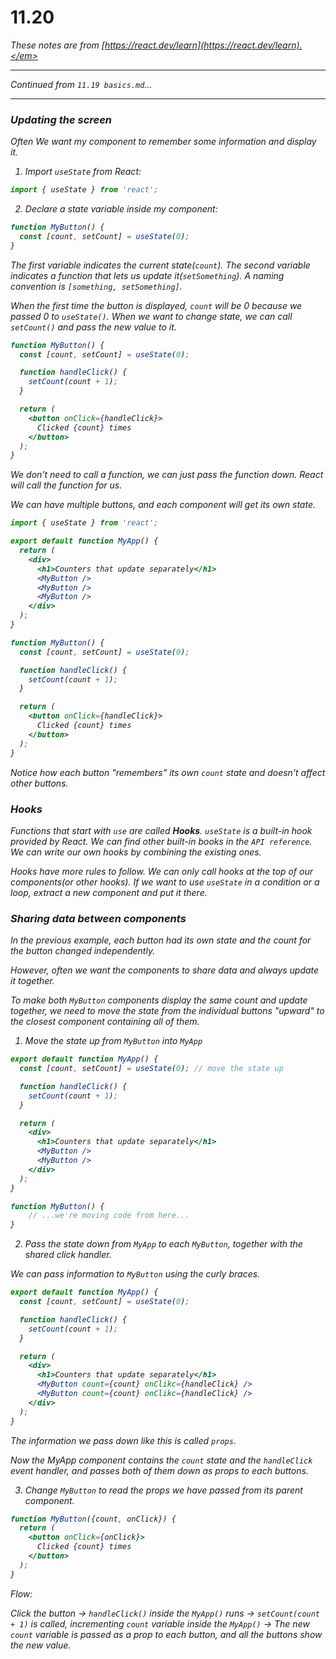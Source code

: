 # 11.20

<em>These notes are from [https://react.dev/learn](https://react.dev/learn).</em>

---

Continued from `11.19 basics.md`...

---

### Updating the screen

Often We want my component to remember some information and display it.


1. Import `useState` from React:

```jsx
import { useState } from 'react';
```

2. Declare a state variable inside my component:

```jsx
function MyButton() {
  const [count, setCount] = useState(0);
}
```

The first variable indicates the current state(`count`). The second variable indicates a function that lets us update it(`setSomething`). A naming convention is `[something, setSomething]`.

When the first time the button is displayed, `count` will be 0 because we passed 0 to `useState()`. When we want to change state, we can call `setCount()` and pass the new value to it.

```jsx
function MyButton() {
  const [count, setCount] = useState(0);

  function handleClick() {
    setCount(count + 1);
  }

  return (
    <button onClick={handleClick}>
      Clicked {count} times
    </button>
  );
}
```

We don't need to call a function, we can just pass the function down. React will call the function for us.

We can have multiple buttons, and each component will get its own state.

```jsx
import { useState } from 'react';

export default function MyApp() {
  return (
    <div>
      <h1>Counters that update separately</h1>
      <MyButton />
      <MyButton />
      <MyButton />
    </div>
  );
}

function MyButton() {
  const [count, setCount] = useState(0);

  function handleClick() {
    setCount(count + 1);
  }

  return (
    <button onClick={handleClick}>
      Clicked {count} times
    </button>
  );
}
```

Notice how each button "remembers" its own `count` state and doesn't affect other buttons.



### Hooks

Functions that start with `use` are called **Hooks**. `useState` is a built-in hook provided by React. We can find other built-in books in the `API reference`. We can write our own hooks by combining the existing ones.

Hooks have more rules to follow. We can only call hooks at the top of our components(or other hooks). If we want to use `useState` in a condition or a loop, extract a new component and put it there.

### Sharing data between components

In the previous example, each button had its own state and the count for the button changed independently.

However, often we want the components to share data and always update it together.

To make both `MyButton` components display the same count and update together, we need to move the state from the individual buttons "upward" to the closest component containing all of them.

1. Move the state up from `MyButton` into `MyApp`

```jsx
export default function MyApp() {
  const [count, setCount] = useState(0); // move the state up

  function handleClick() {
    setCount(count + 1);
  }

  return (
    <div>
      <h1>Counters that update separately</h1>
      <MyButton />
      <MyButton />
    </div>
  );
}

function MyButton() {
    // ...we're moving code from here...
}
```


2. Pass the state down from `MyApp` to each `MyButton`, together with the shared click handler.

We can pass information to `MyButton` using the curly braces.

```jsx
export default function MyApp() {
  const [count, setCount] = useState(0);

  function handleClick() {
    setCount(count + 1);
  }

  return (
    <div>
      <h1>Counters that update separately</h1>
      <MyButton count={count} onClikc={handleClick} />  
      <MyButton count={count} onClikc={handleClick} /> 
    </div>
  );
}
```

The information we pass down like this is called `props`. 

Now the MyApp component contains the `count` state and the `handleClick` event handler, and passes both of them down as props to each buttons.

3. Change `MyButton` to read the props we have passed from its parent component.

```jsx
function MyButton({count, onClick}) {
  return (
    <button onClick={onClick}>
      Clicked {count} times
    </button>
  );
}
```

Flow:

Click the button -> `handleClick()` inside the `MyApp()` runs -> `setCount(count + 1)` is called, incrementing `count` variable inside the `MyApp()` -> The new `count` variable is passed as a prop to each button, and all the buttons show the new value.